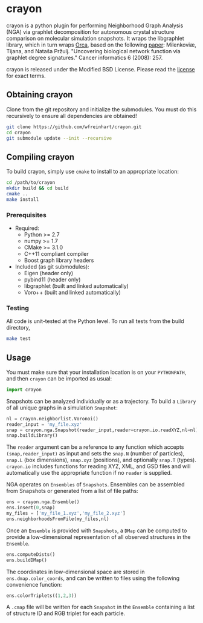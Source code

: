 # crayon

crayon is a python plugin for performing Neighborhood Graph Analysis (NGA) via graphlet decomposition
for autonomous crystal structure comparison on molecular simulation snapshots.
It wraps the libgraphlet library, which in turn wraps [Orca](http://www.biolab.si/supp/orca/orca.html),
based on the following [paper](https://www.ncbi.nlm.nih.gov/pmc/articles/PMC2623288/):
Milenkoviæ, Tijana, and Nataša Pržulj. "Uncovering biological network function via graphlet degree signatures."
Cancer informatics 6 (2008): 257.

crayon is released under the Modified BSD License. Please read the [license](LICENSE.md) for exact terms.

## Obtaining crayon

Clone from the git repository and initialize the submodules. You must do this recursively to ensure all
dependencies are obtained!

```bash
git clone https://github.com/wfreinhart/crayon.git
cd crayon
git submodule update --init --recursive
```

## Compiling crayon

To build crayon, simply use `cmake` to install to an appropriate location:

```bash
cd /path/to/crayon
mkdir build && cd build
cmake ..
make install
```

### Prerequisites

 * Required:
     * Python >= 2.7
     * numpy >= 1.7
     * CMake >= 3.1.0
     * C++11 compliant compiler
     * Boost graph library headers
 * Included (as git submodules):
     * Eigen (header only)
     * pybind11 (header only)
     * libgraphlet (built and linked automatically)
     * Voro++ (built and linked automatically)

### Testing

All code is unit-tested at the Python level. To run all tests from the build directory,

```bash
make test
```

## Usage

You must make sure that your installation location is on your `PYTHONPATH`, and then `crayon` can
be imported as usual:

```python
import crayon
```

Snapshots can be analyzed individually or as a trajectory. To build a `Library` of all unique
graphs in a simulation `Snapshot`:

```python
nl = crayon.neighborlist.Voronoi()
reader_input = 'my_file.xyz'
snap = crayon.nga.Snapshot(reader_input,reader=crayon.io.readXYZ,nl=nl)
snap.buildLibrary()
```

The `reader` argument can be a reference to any function which accepts `(snap,reader_input)` as
input and sets the `snap.N` (number of particles), `snap.L` (box dimensions), `snap.xyz` (positions),
and optionally `snap.T` (types). `crayon.io` includes functions for reading XYZ, XML, and GSD files
and will automatically use the appropriate function if no `reader` is supplied.

NGA operates on `Ensembles` of `Snapshots`. Ensembles can be assembled from Snapshots or generated
from a list of file paths:

```python
ens = crayon.nga.Ensemble()
ens.insert(0,snap)
my_files = ['my_file_1.xyz','my_file_2.xyz']
ens.neighborhoodsFromFile(my_files,nl)
```

Once an `Ensemble` is provided with `Snapshots`, a `DMap` can be computed to provide a low-dimensional
representation of all observed structures in the `Ensemble`.

```python
ens.computeDists()
ens.buildDMap()
```

The coordinates in low-dimensional space are stored in `ens.dmap.color_coords`, and can be written to
files using the following convenience function:

```python
ens.colorTriplets((1,2,3))
```

A `.cmap` file will be written for each `Snapshot` in the `Ensemble` containing a list of structure ID
and RGB triplet for each particle.